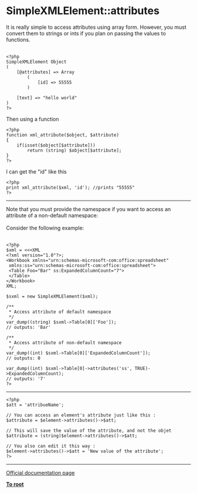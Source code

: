 # SimpleXMLElement::attributes



It is really simple to access attributes using array form. However, you must convert them to strings or ints if you plan on passing the values to functions.<br><br>

```
<?php
SimpleXMLElement Object
(
    [@attributes] => Array
        (
            [id] => 55555
        )

    [text] => "hello world"
)
?>
```


Then using a function



```
<?php
function xml_attribute($object, $attribute)
{
    if(isset($object[$attribute]))
        return (string) $object[$attribute];
}
?>
```


I can get the "id" like this



```
<?php
print xml_attribute($xml, 'id'); //prints "55555"
?>
```
  

---

Note that you must provide the namespace if you want to access an attribute of a non-default namespace:<br><br>Consider the following example:<br><br>

```
<?php
$xml = <<<XML
<?xml version="1.0"?>;
<Workbook xmlns="urn:schemas-microsoft-com:office:spreadsheet"
 xmlns:ss="urn:schemas-microsoft-com:office:spreadsheet">
 <Table Foo="Bar" ss:ExpandedColumnCount="7">
 </Table>
</Workbook>
XML;

$sxml = new SimpleXMLElement($xml);

/**
 * Access attribute of default namespace
 */
var_dump((string) $sxml->Table[0]['Foo']);
// outputs: 'Bar'

/**
 * Access attribute of non-default namespace
 */
var_dump((int) $sxml->Table[0]['ExpandedColumnCount']);
// outputs: 0

var_dump((int) $sxml->Table[0]->attributes('ss', TRUE)->ExpandedColumnCount);
// outputs: '7'
?>
```
  

---



```
<?php
$att = 'attribueName';

// You can access an element's attribute just like this :
$attribute = $element->attributes()->$att;

// This will save the value of the attribute, and not the objet
$attribute = (string)$element->attributes()->$att;

// You also can edit it this way :
$element->attributes()->$att = 'New value of the attribute';
?>
```
  

---

[Official documentation page](https://www.php.net/manual/en/simplexmlelement.attributes.php)

**[To root](/README.md)**